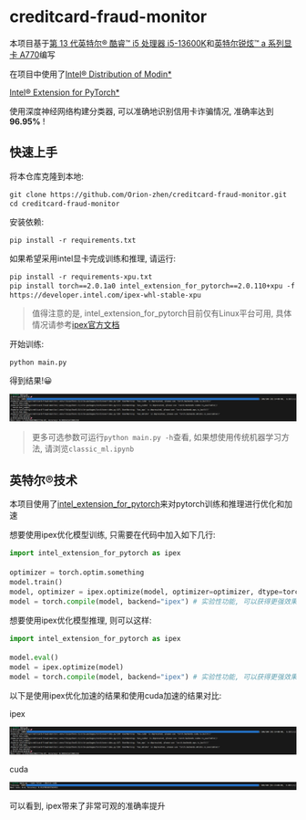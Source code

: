 # creditcard-fraud-monitor

本项目基于[第 13 代英特尔® 酷睿™ i5 处理器 i5-13600K](https://www.intel.cn/content/www/cn/zh/products/sku/230493/intel-core-i513600k-processor-24m-cache-up-to-5-10-ghz/specifications.html)和[英特尔锐炫™ a 系列显卡 A770](https://www.intel.cn/content/www/cn/zh/products/sku/229151/intel-arc-a770-graphics-16gb/specifications.html)编写

在项目中使用了[Intel® Distribution of Modin*](https://www.intel.cn/content/www/cn/zh/developer/tools/oneapi/distribution-of-modin.html)
 
[Intel® Extension for PyTorch*](https://pytorch.org/tutorials/recipes/recipes/intel_extension_for_pytorch.html)

使用深度神经网络构建分类器, 可以准确地识别信用卡诈骗情况, 准确率达到 **96.95%** !

## 快速上手

将本仓库克隆到本地:

```shell
git clone https://github.com/Orion-zhen/creditcard-fraud-monitor.git
cd creditcard-fraud-monitor
```

安装依赖:

```shell
pip install -r requirements.txt
```

如果希望采用intel显卡完成训练和推理, 请运行:

```shell
pip install -r requirements-xpu.txt
pip install torch==2.0.1a0 intel_extension_for_pytorch==2.0.110+xpu -f https://developer.intel.com/ipex-whl-stable-xpu
```

> 值得注意的是, intel_extension_for_pytorch目前仅有Linux平台可用, 具体情况请参考[ipex官方文档](https://github.com/intel/intel-extension-for-pytorch)

开始训练:

```shell
python main.py
```

得到结果!😀

![eg-ipex](assets/eg-ipex.png)

> 更多可选参数可运行`python main.py -h`查看, 如果想使用传统机器学习方法, 请浏览`classic_ml.ipynb`

## 英特尔®技术

本项目使用了[intel_extension_for_pytorch](https://github.com/intel/intel-extension-for-pytorch)来对pytorch训练和推理进行优化和加速

想要使用ipex优化模型训练, 只需要在代码中加入如下几行:

```python
import intel_extension_for_pytorch as ipex

optimizer = torch.optim.something
model.train()
model, optimizer = ipex.optimize(model, optimizer=optimizer, dtype=torch.float32)
model = torch.compile(model, backend="ipex") # 实验性功能, 可以获得更强效果
```

想要使用ipex优化模型推理, 则可以这样:

```python
import intel_extension_for_pytorch as ipex

model.eval()
model = ipex.optimize(model)
model = torch.compile(model, backend="ipex") # 实验性功能, 可以获得更强效果
```

以下是使用ipex优化加速的结果和使用cuda加速的结果对比:

ipex

![eg-ipex](assets/eg-ipex.png)

cuda

![eg-cuda](assets/eg-cuda.png)

可以看到, ipex带来了非常可观的准确率提升

